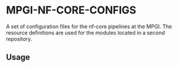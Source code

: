 # MPGI-NF-CORE-CONFIGS

A set of configuration files for the nf-core pipelines at the MPGI.
The resource definitions are used for the modules located in a second repository.

## Usage
